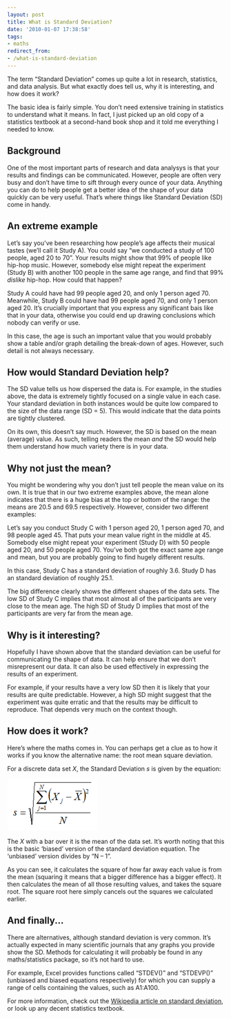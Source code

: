 ```yaml
---
layout: post
title: What is Standard Deviation?
date: '2010-01-07 17:38:58'
tags:
- maths
redirect_from:
- /what-is-standard-deviation
---
```


The term “Standard Deviation” comes up quite a lot in research, statistics, and data analysis. But what exactly does tell us, why it is interesting, and how does it work?

The basic idea is fairly simple. You don’t need extensive training in statistics to understand what it means. In fact, I just picked up an old copy of a statistics textbook at a second-hand book shop and it told me everything I needed to know.

## Background

One of the most important parts of research and data analysys is that your results and findings can be communicated. However, people are often very busy and don’t have time to sift through every ounce of your data. Anything you can do to help people get a better idea of the shape of your data quickly can be very useful. That’s where things like Standard Deviation (SD) come in handy.

## An extreme example

Let’s say you've been researching how people’s age affects their musical tastes (we’ll call it Study A). You could say “we conducted a study of 100 people, aged 20 to 70”. Your results might show that 99% of people like hip-hop music. However, somebody else might repeat the experiment (Study B) with another 100 people in the same age range, and find that 99% _dislike_ hip-hop. How could that happen?

Study A could have had 99 people aged 20, and only 1 person aged 70. Meanwhile, Study B could have had 99 people aged 70, and only 1 person aged 20. It’s crucially important that you express any significant bais like that in your data, otherwise you could end up drawing conclusions which nobody can verify or use.

In this case, the age is such an important value that you would probably show a table and/or graph detailing the break-down of ages. However, such detail is not always necessary.

## How would Standard Deviation help?

The SD value tells us how dispersed the data is. For example, in the studies above, the data is extremely tightly focused on a single value in each case. Your standard deviation in both instances would be quite low compared to the size of the data range (SD = 5). This would indicate that the data points are tightly clustered.

On its own, this doesn’t say much. However, the SD is based on the mean (average) value. As such, telling readers the mean _and_ the SD would help them understand how much variety there is in your data.

## Why not just the mean?

You might be wondering why you don’t just tell people the mean value on its own. It is true that in our two extreme examples above, the mean alone indicates that there is a huge bias at the top or bottom of the range: the means are 20.5 and 69.5 respectively. However, consider two different examples:

Let’s say you conduct Study C with 1 person aged 20, 1 person aged 70, and 98 people aged 45. That puts your mean value right in the middle at 45. Somebody else might repeat your experiment (Study D) with 50 people aged 20, and 50 people aged 70. You’ve both got the exact same age range and mean, but you are probably going to find hugely different results.

In this case, Study C has a standard deviation of roughly 3.6. Study D has an standard deviation of roughly 25.1.

The big difference clearly shows the different shapes of the data sets. The low SD of Study C implies that most almost all of the participants are very close to the mean age. The high SD of Study D implies that most of the participants are very far from the mean age.

## Why is it interesting?

Hopefully I have shown above that the standard deviation can be useful for communicating the shape of data. It can help ensure that we don’t misrepresent our data. It can also be used effectively in expressing the results of an experiment.

For example, if your results have a very low SD then it is likely that your results are quite predictable. However, a high SD might suggest that the experiment was quite erratic and that the results may be difficult to reproduce. That depends very much on the context though.

## How does it work?

Here’s where the maths comes in. You can perhaps get a clue as to how it works if you know the alternative name: the root mean square deviation.

For a discrete data set _X_, the Standard Deviation _s_ is given by the equation:

![Equation for standard deviation](/assets/img/migrated/sd-equation.png)

The _X_ with a bar over it is the mean of the data set. It’s worth noting that this is the basic ‘biased’ version of the standard deviation equation. The ‘unbiased’ version divides by “N – 1”.

As you can see, it calculates the square of how far away each value is from the mean (squaring it means that a bigger difference has a bigger effect). It then calculates the mean of all those resulting values, and takes the square root. The square root here simply cancels out the squares we calculated earlier.

## And finally...

There are alternatives, although standard deviation is very common. It’s actually expected in many scientific journals that any graphs you provide show the SD. Methods for calculating it will probably be found in any maths/statistics package, so it’s not hard to use.

For example, Excel provides functions called “STDEV()” and “STDEVP()” (unbiased and biased equations respectively) for which you can supply a range of cells containing the values, such as A1:A100.

For more information, check out the [Wikipedia article on standard deviation](http://en.wikipedia.org/wiki/Standard_deviation), or look up any decent statistics textbook.

